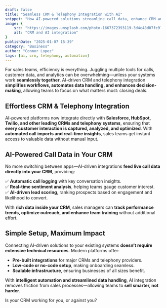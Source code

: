 ```yaml
---
draft: false
title: "Seamless CRM & Telephony Integration with AI"
snippet: "How AI-powered solutions streamline call data, enhance CRM analytics, and simplify integrations with major platforms like Salesforce, HubSpot, and Twilio."
image: {
    src: "https://images.unsplash.com/photo-1667372393119-3d4c48d07fc9?&fit=crop&w=430&h=240",
    alt: "CRM and AI integration"
}
publishDate: "2025-01-07 15:39"
category: "Business"
author: "Connor Lopez"
tags: [ai, crm, telephony, automation]
---
```


For sales teams, efficiency is everything. Juggling multiple tools for calls, customer data, and analytics can be overwhelming—unless your systems work **seamlessly together**. AI-driven CRM and telephony integration **simplifies workflows, automates data handling, and enhances decision-making**, allowing teams to focus on what matters most: closing deals.  

## Effortless CRM & Telephony Integration  

AI-powered platforms now integrate directly with **Salesforce, HubSpot, Twilio, and other leading CRMs and telephony systems**, ensuring that **every customer interaction is captured, analyzed, and optimized**. With **automated call imports and real-time insights**, sales teams get instant access to valuable data without manual input.  

## AI-Powered Call Data in Your CRM  

No more switching between apps—AI-driven integrations **feed live call data directly into your CRM**, providing:  

✅ **Automatic call logging** with key conversation insights.  
✅ **Real-time sentiment analysis**, helping teams gauge customer interest.  
✅ **AI-driven lead scoring**, ranking prospects based on engagement and likelihood to convert.  

With **rich data inside your CRM**, sales managers can **track performance trends, optimize outreach, and enhance team training** without additional effort.  

## Simple Setup, Maximum Impact  

Connecting AI-driven solutions to your existing systems **doesn’t require extensive technical resources**. Modern platforms offer:  

- **Pre-built integrations** for major CRMs and telephony providers.  
- **Low-code or no-code setup**, making onboarding seamless.  
- **Scalable infrastructure**, ensuring businesses of all sizes benefit.  

With **intelligent automation and streamlined data handling**, AI integration removes friction from sales processes—allowing teams to **sell smarter, not harder**.  

Is your CRM working for you, or against you?

